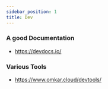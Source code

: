 ```yaml
---
sidebar_position: 1
title: Dev
---
```


### A good Documentation 

- https://devdocs.io/

### Various Tools

- https://www.omkar.cloud/devtools/